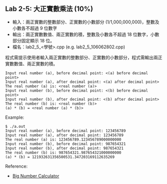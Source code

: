 ## Lab 2-5: 大正實數乘法 (10%)

* 輸入：兩正實數的整數部分、正實數的小數部分 (1/1,000,000,000)，整數及小數各不超過 9 位數字
* 輸出：兩正實數數值、兩正實數的積，整數及小數各不超過 18 位數字，小數部分固定顯示 18 位。
* 檔名：lab2_5_<學號>.cpp (e.g. lab2_5_106062802.cpp)

程式需提示使用者輸入兩正實數的整數部分、正實數的小數部分，程式需輸出兩正實數數值、兩正實數的積。

```text
Input real number (a), before decimal point: <(a) before decimal point>
Input real number (a), after decimal point: <(a) after decimal point>
The real number (a) is: <real number (a)>
Input real number (b), before decimal point: <(b) before decimal point>
Input real number (b), after decimal point: <(b) after decimal point>
The real number (b) is: <real number (b)>
(a) * (b) = <real number (a) * (b)>
```

Example:

```console
$ ./a.out
Input real number (a), before decimal point: 123456789
Input real number (a), after decimal point: 123456789
The real number (a) is: 123456789.123456789000000000
Input real number (b), before decimal point: 987654321
Input real number (b), after decimal point: 987654321
The real number (b) is: 987654321.987654321000000000
(a) * (b) = 121932631356500531.347203169112635269
```

Reference:
* [Big Number Calculator](https://www.calculator.net/big-number-calculator.html)
